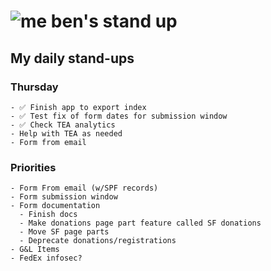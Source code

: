 # ![me](https://avatars2.githubusercontent.com/u/5232044?s=50&v=4) ben's stand up

## My daily stand-ups
    
### Thursday
    
    - ✅ Finish app to export index
    - ✅ Test fix of form dates for submission window
    - ✅ Check TEA analytics
    - Help with TEA as needed
    - Form from email
    

### Priorities 
   
    - Form From email (w/SPF records)
    - Form submission window
    - Form documentation
      - Finish docs
      - Make donations page part feature called SF donations
      - Move SF page parts
      - Deprecate donations/registrations
    - G&L Items
    - FedEx infosec?
      
